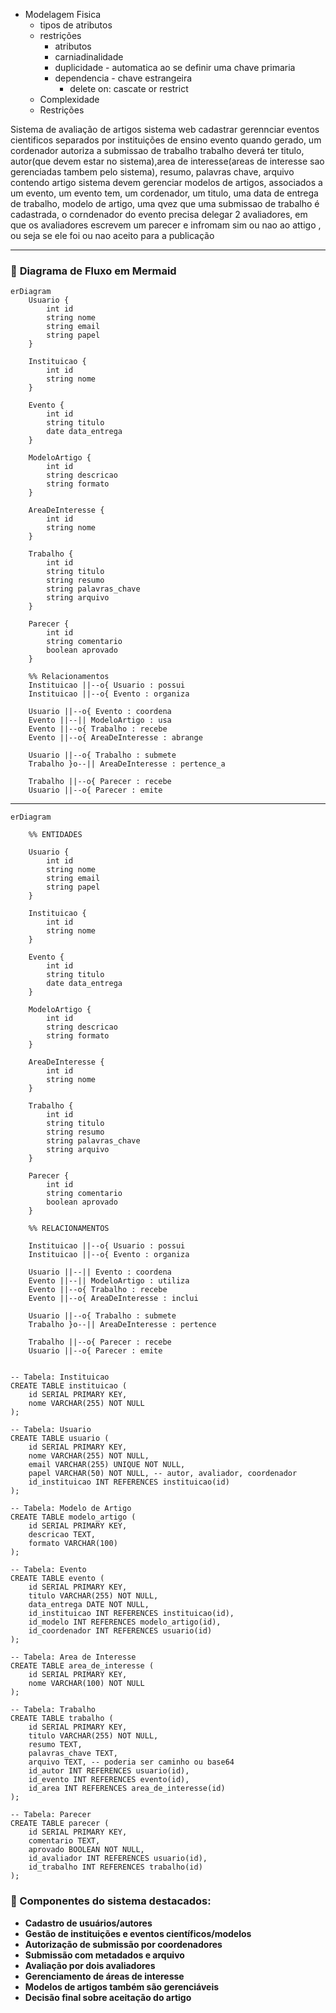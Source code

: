- Modelagem Fisica
    - tipos de atributos
    - restrições
        - atributos
        - carniadinalidade
        - duplicidade - automatica ao se definir uma chave primaria
        - dependencia - chave estrangeira
            - delete on: cascate or restrict
    - Complexidade
    - Restrições

Sistema de avaliação de artigos
sistema web
cadastrar 
gerennciar eventos cientificos 
separados por instituições de ensino
evento quando gerado, um cordenador autoriza a submissao de trabalho
trabalho deverá ter titulo, autor(que devem estar no sistema),area de interesse(areas de interesse sao gerenciadas tambem pelo sistema), resumo, palavras chave, arquivo contendo artigo
sistema devem gerenciar modelos de artigos, associados a um evento, um evento tem, um cordenador, um titulo, uma data de entrega de trabalho, modelo de artigo, uma qvez que uma submissao de trabalho é cadastrada, o corndenador do evento precisa delegar 2 avaliadores, em que os avaliadores escrevem um parecer e infromam sim ou nao ao attigo , ou seja se ele foi ou nao aceito para a publicação



---

### 🔄 **Diagrama de Fluxo em Mermaid**

```mermaid
erDiagram
    Usuario {
        int id
        string nome
        string email
        string papel
    }

    Instituicao {
        int id
        string nome
    }

    Evento {
        int id
        string titulo
        date data_entrega
    }

    ModeloArtigo {
        int id
        string descricao
        string formato
    }

    AreaDeInteresse {
        int id
        string nome
    }

    Trabalho {
        int id
        string titulo
        string resumo
        string palavras_chave
        string arquivo
    }

    Parecer {
        int id
        string comentario
        boolean aprovado
    }

    %% Relacionamentos
    Instituicao ||--o{ Usuario : possui
    Instituicao ||--o{ Evento : organiza

    Usuario ||--o{ Evento : coordena
    Evento ||--|| ModeloArtigo : usa
    Evento ||--o{ Trabalho : recebe
    Evento ||--o{ AreaDeInteresse : abrange

    Usuario ||--o{ Trabalho : submete
    Trabalho }o--|| AreaDeInteresse : pertence_a

    Trabalho ||--o{ Parecer : recebe
    Usuario ||--o{ Parecer : emite

```
---
```mermaid
erDiagram

    %% ENTIDADES

    Usuario {
        int id
        string nome
        string email
        string papel
    }

    Instituicao {
        int id
        string nome
    }

    Evento {
        int id
        string titulo
        date data_entrega
    }

    ModeloArtigo {
        int id
        string descricao
        string formato
    }

    AreaDeInteresse {
        int id
        string nome
    }

    Trabalho {
        int id
        string titulo
        string resumo
        string palavras_chave
        string arquivo
    }

    Parecer {
        int id
        string comentario
        boolean aprovado
    }

    %% RELACIONAMENTOS

    Instituicao ||--o{ Usuario : possui
    Instituicao ||--o{ Evento : organiza

    Usuario ||--|| Evento : coordena
    Evento ||--|| ModeloArtigo : utiliza
    Evento ||--o{ Trabalho : recebe
    Evento ||--o{ AreaDeInteresse : inclui

    Usuario ||--o{ Trabalho : submete
    Trabalho }o--|| AreaDeInteresse : pertence

    Trabalho ||--o{ Parecer : recebe
    Usuario ||--o{ Parecer : emite


```

```
-- Tabela: Instituicao
CREATE TABLE instituicao (
    id SERIAL PRIMARY KEY,
    nome VARCHAR(255) NOT NULL
);

-- Tabela: Usuario
CREATE TABLE usuario (
    id SERIAL PRIMARY KEY,
    nome VARCHAR(255) NOT NULL,
    email VARCHAR(255) UNIQUE NOT NULL,
    papel VARCHAR(50) NOT NULL, -- autor, avaliador, coordenador
    id_instituicao INT REFERENCES instituicao(id)
);

-- Tabela: Modelo de Artigo
CREATE TABLE modelo_artigo (
    id SERIAL PRIMARY KEY,
    descricao TEXT,
    formato VARCHAR(100)
);

-- Tabela: Evento
CREATE TABLE evento (
    id SERIAL PRIMARY KEY,
    titulo VARCHAR(255) NOT NULL,
    data_entrega DATE NOT NULL,
    id_instituicao INT REFERENCES instituicao(id),
    id_modelo INT REFERENCES modelo_artigo(id),
    id_coordenador INT REFERENCES usuario(id)
);

-- Tabela: Area de Interesse
CREATE TABLE area_de_interesse (
    id SERIAL PRIMARY KEY,
    nome VARCHAR(100) NOT NULL
);

-- Tabela: Trabalho
CREATE TABLE trabalho (
    id SERIAL PRIMARY KEY,
    titulo VARCHAR(255) NOT NULL,
    resumo TEXT,
    palavras_chave TEXT,
    arquivo TEXT, -- poderia ser caminho ou base64
    id_autor INT REFERENCES usuario(id),
    id_evento INT REFERENCES evento(id),
    id_area INT REFERENCES area_de_interesse(id)
);

-- Tabela: Parecer
CREATE TABLE parecer (
    id SERIAL PRIMARY KEY,
    comentario TEXT,
    aprovado BOOLEAN NOT NULL,
    id_avaliador INT REFERENCES usuario(id),
    id_trabalho INT REFERENCES trabalho(id)
);
```

### 📝 Componentes do sistema destacados:

- **Cadastro de usuários/autores**
- **Gestão de instituições e eventos científicos/modelos**
- **Autorização de submissão por coordenadores**
- **Submissão com metadados e arquivo**
- **Avaliação por dois avaliadores**
- **Gerenciamento de áreas de interesse**
- **Modelos de artigos também são gerenciáveis**
- **Decisão final sobre aceitação do artigo**





